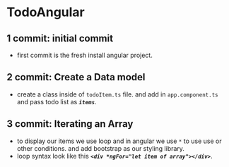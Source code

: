 # TodoAngular

## 1 commit: initial commit

- first commit is the fresh install angular project.

## 2 commit: Create a Data model

- create a class inside of `todoItem.ts` file. and add in `app.component.ts` and pass todo list as _**`items`**_.

## 3 commit: Iterating an Array

- to display our items we use loop and in angular we use `*` to use use or other conditions. and add bootstrap as our styling library.
- loop syntax look like this _**`<div *ngFor="let item of array"></div>`**_.
